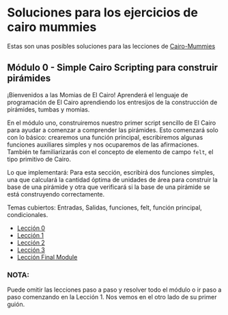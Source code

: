 # Soluciones para los ejercicios de cairo mummies

Estas son unas posibles soluciones para las lecciones de [Cairo-Mummies](https://triality.org/education/course/cairomummies)

## Módulo 0 - Simple Cairo Scripting para construir pirámides

¡Bienvenidos a las Momias de El Cairo! Aprenderá el lenguaje de programación de El Cairo aprendiendo los entresijos de la construcción de pirámides, tumbas y momias. 

En el módulo uno, construiremos nuestro primer script sencillo de El Cairo para ayudar a comenzar a comprender las pirámides. Esto comenzará solo con lo básico: crearemos una función principal, escribiremos algunas funciones auxiliares simples y nos ocuparemos de las afirmaciones. También te familiarizarás con el concepto de elemento de campo `felt`, el tipo primitivo de Cairo. 

Lo que implementará: Para esta sección, escribirá dos funciones simples, una que calculará la cantidad óptima de unidades de área para construir la base de una pirámide y otra que verificará si la base de una pirámide se está construyendo correctamente. 

Temas cubiertos: Entradas, Salidas, funciones, felt, función principal, condicionales. 

- [Lección 0](https://github.com/Nadai2010/Nadai-Cairo-Mummies/blob/master/Lecci%C3%B3n-0/Soluci%C3%B3n-00.md)
- [Lección 1](https://github.com/Nadai2010/Nadai-Cairo-Mummies/blob/master/Lecci%C3%B3n-1/Soluci%C3%B3n-01.md)
- [Lección 2](https://github.com/Nadai2010/Nadai-Cairo-Mummies/blob/master/Lecci%C3%B3n-2/Soluci%C3%B3n-02.md)
- [Lección 3](https://github.com/Nadai2010/Nadai-Cairo-Mummies/blob/master/Lecci%C3%B3n-3/Soluci%C3%B3n-03.mdd)
- [Lección Final Module](https://github.com/Nadai2010/Nadai-Cairo-Mummies/blob/master/Lecci%C3%B3n-Module/Soluci%C3%B3n-Module.md)

### NOTA:

Puede omitir las lecciones paso a paso y resolver todo el módulo o ir paso a paso comenzando en la Lección 1. Nos vemos en el otro lado de su primer guión.

